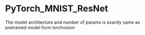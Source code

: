 # PyTorch_MNIST_ResNet
The model architecture and number of params is exactly same as pretrained model form torchvision
